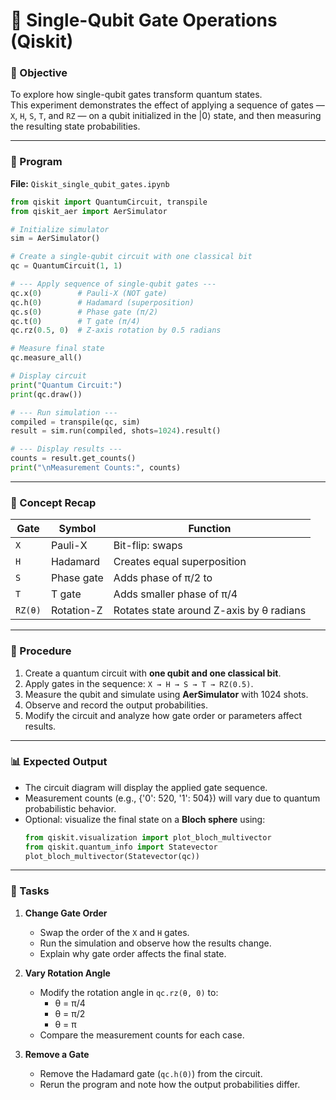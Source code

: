 # 🧠 Single-Qubit Gate Operations (Qiskit)

### 🎯 Objective
To explore how single-qubit gates transform quantum states.  
This experiment demonstrates the effect of applying a sequence of gates — `X`, `H`, `S`, `T`, and `RZ` — on a qubit initialized in the |0⟩ state, and then measuring the resulting state probabilities.

---

### 🧩 Program
**File:** `Qiskit_single_qubit_gates.ipynb`

```python
from qiskit import QuantumCircuit, transpile
from qiskit_aer import AerSimulator

# Initialize simulator
sim = AerSimulator()

# Create a single-qubit circuit with one classical bit
qc = QuantumCircuit(1, 1)

# --- Apply sequence of single-qubit gates ---
qc.x(0)        # Pauli-X (NOT gate)
qc.h(0)        # Hadamard (superposition)
qc.s(0)        # Phase gate (π/2)
qc.t(0)        # T gate (π/4)
qc.rz(0.5, 0)  # Z-axis rotation by 0.5 radians

# Measure final state
qc.measure_all()

# Display circuit
print("Quantum Circuit:")
print(qc.draw())

# --- Run simulation ---
compiled = transpile(qc, sim)
result = sim.run(compiled, shots=1024).result()

# --- Display results ---
counts = result.get_counts()
print("\nMeasurement Counts:", counts)
```

---

### 🧠 Concept Recap

| Gate | Symbol | Function |
|------|---------|-----------|
| `X` | Pauli-X | Bit-flip: swaps |0⟩ ↔ |1⟩ |
| `H` | Hadamard | Creates equal superposition |
| `S` | Phase gate | Adds phase of π/2 to |1⟩ |
| `T` | T gate | Adds smaller phase of π/4 |
| `RZ(θ)` | Rotation-Z | Rotates state around Z-axis by θ radians |

---

### 🧭 Procedure
1. Create a quantum circuit with **one qubit and one classical bit**.  
2. Apply gates in the sequence: `X → H → S → T → RZ(0.5)`.  
3. Measure the qubit and simulate using **AerSimulator** with 1024 shots.  
4. Observe and record the output probabilities.  
5. Modify the circuit and analyze how gate order or parameters affect results.

---

### 📊 Expected Output
- The circuit diagram will display the applied gate sequence.  
- Measurement counts (e.g., {'0': 520, '1': 504}) will vary due to quantum probabilistic behavior.  
- Optional: visualize the final state on a **Bloch sphere** using:
  ```python
  from qiskit.visualization import plot_bloch_multivector
  from qiskit.quantum_info import Statevector
  plot_bloch_multivector(Statevector(qc))
  ```

---

### 🧩 Tasks

1. **Change Gate Order**  
   - Swap the order of the `X` and `H` gates.  
   - Run the simulation and observe how the results change.  
   - Explain why gate order affects the final state.

2. **Vary Rotation Angle**  
   - Modify the rotation angle in `qc.rz(θ, 0)` to:  
     - θ = π/4  
     - θ = π/2  
     - θ = π  
   - Compare the measurement counts for each case.

3. **Remove a Gate**  
   - Remove the Hadamard gate (`qc.h(0)`) from the circuit.  
   - Rerun the program and note how the output probabilities differ.
